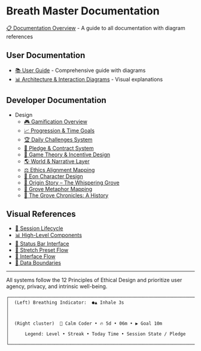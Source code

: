 # Breath Master Documentation

[📋 Documentation Overview](./DOCUMENTATION-OVERVIEW.md) - A guide to all documentation with diagram references

## User Documentation
- [📚 User Guide](./USER-GUIDE.md) - Comprehensive guide with diagrams
- [📊 Architecture & Interaction Diagrams](./design/DIAGRAMS.md) - Visual explanations

## Developer Documentation
- Design
  - [🎮 Gamification Overview](./design/gamification/OVERVIEW.md)
  - [📈 Progression & Time Goals](./design/gamification/PROGRESSION_TIME_GOALS.md)
  - [🏆 Daily Challenges System](./design/gamification/CHALLENGES.md)
  - [📝 Pledge & Contract System](./design/gamification/PLEDGE_CONTRACTS.md)
  - [🧩 Game Theory & Incentive Design](./design/gamification/GAME_THEORY.md)
  - [🌎 World & Narrative Layer](./design/gamification/WORLD_BUILDING.md)
  - [⚖️ Ethics Alignment Mapping](./design/gamification/ETHICS_ALIGNMENT.md)
  - [🧠 Eon Character Design](./design/narrative/EON-CHARACTER.md)
  - [🌱 Origin Story – The Whispering Grove](./design/narrative/ORIGIN-STORY.md)
  - [🌲 Grove Metaphor Mapping](./design/narrative/GROVE-METAPHORS.md)
  - [📜 The Grove Chronicles: A History](./design/narrative/GROVE-CHRONICLES.md)

## Visual References
- [🔄 Session Lifecycle](./design/DIAGRAMS.md#3-session-lifecycle-simplified)
- [📊 High-Level Components](./design/DIAGRAMS.md#1-high-level-runtime-components)
- [🧘 Status Bar Interface](./design/DIAGRAMS.md#2-status-bar-surfaces-ascii)
- [🔔 Stretch Preset Flow](./design/DIAGRAMS.md#5-stretch-preset-scheduling-ascii)
- [📱 Interface Flow](./design/DIAGRAMS.md#9-minimal-interface-flow-ascii)
- [🔐 Data Boundaries](./design/DIAGRAMS.md#7-data-boundaries)

---
All systems follow the 12 Principles of Ethical Design and prioritize user agency, privacy, and intrinsic well-being.

```
┌────────────────────────────────────────────────────────────────────────────┐
│  (Left) Breathing Indicator:  ●▲ Inhale 3s                                 │
│                                                                            │
│  (Right cluster)  🍃 Calm Coder • 🔥 5d • 06m • ▶ Goal 10m                  │
│      Legend: Level • Streak • Today Time • Session State / Pledge          │
└────────────────────────────────────────────────────────────────────────────┘
```
